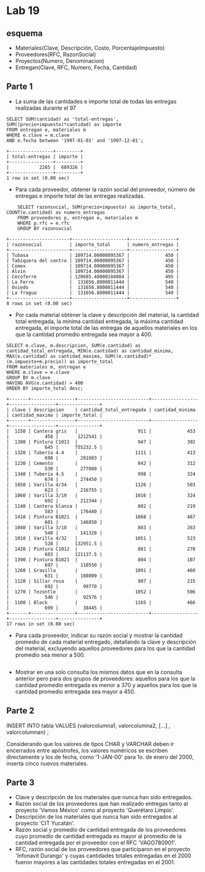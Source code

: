 # Lab 19

## esquema

- Materiales(Clave, Descripción, Costo, PorcentajeImpuesto)
- Proveedores(RFC, RazonSocial)
- Proyectos(Numero, Denominacion)
- Entregan(Clave, RFC, Numero, Fecha, Cantidad)


## Parte 1

- La suma de las cantidades e importe total de todas las entregas realizadas durante el 97

```mysql
SELECT SUM(cantidad) as 'total-entregas', SUM((precio+impuesto)*cantidad) as importe 
FROM entregan e, materiales m 
WHERE e.clave = m.clave 
AND e.fecha between '1997-01-01' and '1997-12-01';

+----------------+---------+
| total-entregas | importe |
+----------------+---------+
|           2285 |  689326 |
+----------------+---------+
1 row in set (0.00 sec)
```
- Para cada proveedor, obtener la razón social del proveedor, número de entregas e importe total de las entregas realizadas.

```mysql
    SELECT razonsocial, SUM(precio+impuesto) as importe_total, COUNT(e.cantidad) as numero_entregas
    FROM proveedores p, entregan e, materiales m
    WHERE p.rfc = e.rfc
    GROUP BY razonsocial

+----------------------+--------------------+-----------------+
| razonsocial          | importe_total      | numero_entregas |
+----------------------+--------------------+-----------------+
| Tubasa               | 109714.00000095367 |             450 |
| Tabiquera del centro | 109714.00000095367 |             450 |
| Comex                | 109714.00000095367 |             450 |
| Alvin                | 109714.00000095367 |             450 |
| Cecoferre            | 120685.40000104904 |             495 |
| La Ferre             |  131656.8000011444 |             540 |
| Oviedo               |  131656.8000011444 |             540 |
| La fragua            |  131656.8000011444 |             540 |
+----------------------+--------------------+-----------------+
8 rows in set (0.00 sec)

```

- Por cada material obtener la clave y descripción del material, la cantidad total entregada, la mínima cantidad entregada, la máxima cantidad entregada, el importe total de las entregas de aquellos materiales en los que la cantidad promedio entregada sea mayor a 400.

```mysql
SELECT m.clave, m.descripcion, SUM(e.cantidad) as cantidad_total_entregada, MIN(e.cantidad) as cantidad_minima, MAX(e.cantidad) as cantidad_maxima, SUM((e.cantidad)*(m.impuesto+m.precio)) as importe_total
FROM materiales m, entregan e
WHERE m.clave = e.clave
GROUP BY m.clave
HAVING AVG(e.cantidad) > 400
ORDER BY importe_total desc;

+-------+----------------+--------------------------+-----------------+-----------------+---------------+
| clave | descripcion    | cantidad_total_entregada | cantidad_minima | cantidad_maxima | importe_total |
+-------+----------------+--------------------------+-----------------+-----------------+---------------+
|  1150 | Cantera gris   |                      911 |             453 |             458 |       1212541 |
|  1380 | Pintura C1011  |                      947 |             302 |             645 |      755232.5 |
|  1320 | Tubería 4.4    |                     1111 |             413 |             698 |        281083 |
|  1230 | Cemento        |                      842 |             312 |             530 |        277860 |
|  1340 | Tubería 4.5    |                      998 |             324 |             674 |        274450 |
|  1050 | Varilla 4/34   |                     1126 |             503 |             623 |        216755 |
|  1060 | Varilla 3/19   |                     1016 |             324 |             692 |        212344 |
|  1140 | Cantera blanca |                      802 |             219 |             583 |        176440 |
|  1410 | Pintura B1021  |                     1068 |             467 |             601 |        146850 |
|  1040 | Varilla 3/18   |                      803 |             263 |             540 |        141328 |
|  1010 | Varilla 4/32   |                     1051 |             523 |             528 |      132951.5 |
|  1420 | Pintura C1012  |                      881 |             278 |             603 |      121137.5 |
|  1390 | Pintura B1021  |                      804 |             107 |             697 |        110550 |
|  1260 | Gravilla       |                     1091 |             460 |             631 |        108009 |
|  1120 | Sillar rosa    |                      907 |             215 |             692 |         99770 |
|  1270 | Tezontle       |                     1052 |             506 |             546 |         92576 |
|  1100 | Block          |                     1165 |             466 |             699 |         38445 |
+-------+----------------+--------------------------+-----------------+-----------------+---------------+
17 rows in set (0.00 sec)
```

- Para cada proveedor, indicar su razón social y mostrar la cantidad promedio de cada material entregado, detallando la clave y descripción del material, excluyendo aquellos proveedores para los que la cantidad promedio sea menor a 500.

```mysql

```

- Mostrar en una solo consulta los mismos datos que en la consulta anterior pero para dos grupos de proveedores: aquellos para los que la cantidad promedio entregada es menor a 370 y aquellos para los que la cantidad promedio entregada sea mayor a 450. 

## Parte 2

INSERT INTO tabla VALUES (valorcolumna1, valorcolumna2, [...] , valorcolumnan) ;

Considerando que los valores de tipos CHAR y VARCHAR deben ir encerrados entre apóstrofes, los valores numéricos se escriben directamente y los de fecha, como '1-JAN-00' para 1o. de enero del 2000, inserta cinco nuevos materiales. 

## Parte 3

- Clave y descripción de los materiales que nunca han sido entregados.
- Razón social de los proveedores que han realizado entregas tanto al proyecto 'Vamos México' como al proyecto 'Querétaro Limpio'.
- Descripción de los materiales que nunca han sido entregados al proyecto 'CIT Yucatán'.
- Razón social y promedio de cantidad entregada de los proveedores cuyo promedio de cantidad entregada es mayor al promedio de la cantidad entregada por el proveedor con el RFC 'VAGO780901'.
- RFC, razón social de los proveedores que participaron en el proyecto 'Infonavit Durango' y cuyas cantidades totales entregadas en el 2000 fueron mayores a las cantidades totales entregadas en el 2001. 